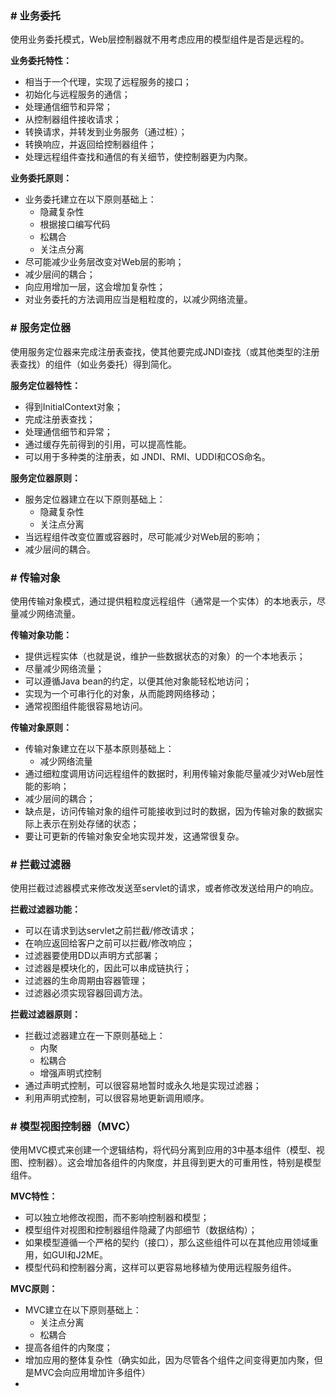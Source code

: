 ### # 业务委托

使用业务委托模式，Web层控制器就不用考虑应用的模型组件是否是远程的。

**业务委托特性：**

+ 相当于一个代理，实现了远程服务的接口；
+ 初始化与远程服务的通信；
+ 处理通信细节和异常；
+ 从控制器组件接收请求；
+ 转换请求，并转发到业务服务（通过桩）；
+ 转换响应，并返回给控制器组件；
+ 处理远程组件查找和通信的有关细节，使控制器更为内聚。

**业务委托原则：**

+ 业务委托建立在以下原则基础上：
  + 隐藏复杂性
  + 根据接口编写代码
  + 松耦合
  + 关注点分离
+ 尽可能减少业务层改变对Web层的影响；
+ 减少层间的耦合；
+ 向应用增加一层，这会增加复杂性；
+ 对业务委托的方法调用应当是粗粒度的，以减少网络流量。

### # 服务定位器

使用服务定位器来完成注册表查找，使其他要完成JNDI查找（或其他类型的注册表查找）的组件（如业务委托）得到简化。

**服务定位器特性：**

+ 得到InitialContext对象；
+ 完成注册表查找；
+ 处理通信细节和异常；
+ 通过缓存先前得到的引用，可以提高性能。
+ 可以用于多种类的注册表，如 JNDI、RMI、UDDI和COS命名。

**服务定位器原则：**

+ 服务定位器建立在以下原则基础上：
  + 隐藏复杂性
  + 关注点分离
+ 当远程组件改变位置或容器时，尽可能减少对Web层的影响；
+ 减少层间的耦合。

### # 传输对象

使用传输对象模式，通过提供粗粒度远程组件（通常是一个实体）的本地表示，尽量减少网络流量。

**传输对象功能：**

+ 提供远程实体（也就是说，维护一些数据状态的对象）的一个本地表示；
+ 尽量减少网络流量；
+ 可以遵循Java bean的约定，以便其他对象能轻松地访问；
+ 实现为一个可串行化的对象，从而能跨网络移动；
+ 通常视图组件能很容易地访问。

**传输对象原则：**

+ 传输对象建立在以下基本原则基础上：
  + 减少网络流量
+ 通过细粒度调用访问远程组件的数据时，利用传输对象能尽量减少对Web层性能的影响；
+ 减少层间的耦合；
+ 缺点是，访问传输对象的组件可能接收到过时的数据，因为传输对象的数据实际上表示在别处存储的状态；
+ 要让可更新的传输对象安全地实现并发，这通常很复杂。

### # 拦截过滤器

使用拦截过滤器模式来修改发送至servlet的请求，或者修改发送给用户的响应。

**拦截过滤器功能：**

+ 可以在请求到达servlet之前拦截/修改请求；
+ 在响应返回给客户之前可以拦截/修改响应；
+ 过滤器要使用DD以声明方式部署；
+ 过滤器是模块化的，因此可以串成链执行；
+ 过滤器的生命周期由容器管理；
+ 过滤器必须实现容器回调方法。

**拦截过滤器原则：**

+ 拦截过滤器建立在一下原则基础上：
  + 内聚
  + 松耦合
  + 增强声明式控制
+ 通过声明式控制，可以很容易地暂时或永久地是实现过滤器；
+ 利用声明式控制，可以很容易地更新调用顺序。

### # 模型视图控制器（MVC）

使用MVC模式来创建一个逻辑结构，将代码分离到应用的3中基本组件（模型、视图、控制器）。这会增加各组件的内聚度，并且得到更大的可重用性，特别是模型组件。

**MVC特性：**

+ 可以独立地修改视图，而不影响控制器和模型；
+ 模型组件对视图和控制器组件隐藏了内部细节（数据结构）；
+ 如果模型遵循一个严格的契约（接口），那么这些组件可以在其他应用领域重用，如GUI和J2ME。
+ 模型代码和控制器分离，这样可以更容易地移植为使用远程服务组件。

**MVC原则：**

+ MVC建立在以下原则基础上：
  + 关注点分离
  + 松耦合
+ 提高各组件的内聚度；
+ 增加应用的整体复杂性（确实如此，因为尽管各个组件之间变得更加内聚，但是MVC会向应用增加许多组件）
+ 